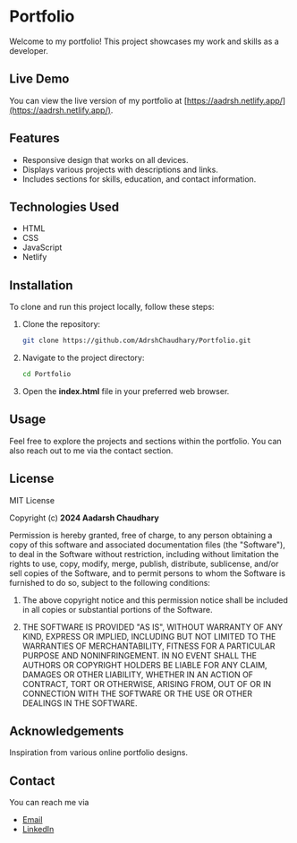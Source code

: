 # Portfolio

Welcome to my portfolio! This project showcases my work and skills as a developer. 

## Live Demo

You can view the live version of my portfolio at [https://aadrsh.netlify.app/](https://aadrsh.netlify.app/).

## Features

- Responsive design that works on all devices.
- Displays various projects with descriptions and links.
- Includes sections for skills, education, and contact information.

## Technologies Used

- HTML
- CSS
- JavaScript
- Netlify

## Installation

To clone and run this project locally, follow these steps:

1. Clone the repository:
   ```bash
   git clone https://github.com/AdrshChaudhary/Portfolio.git

2. Navigate to the project directory:
   ```bash
   cd Portfolio
   
3. Open the **index.html** file in your preferred web browser.

## Usage
Feel free to explore the projects and sections within the portfolio. You can also reach out to me via the contact section.

## License
MIT License

Copyright (c) **2024 Aadarsh Chaudhary**

Permission is hereby granted, free of charge, to any person obtaining a copy of this software and associated documentation files (the "Software"), to deal in the Software without restriction, including without limitation the rights to use, copy, modify, merge, publish, distribute, sublicense, and/or sell copies of the Software, and to permit persons to whom the Software is furnished to do so, subject to the following conditions:

1. The above copyright notice and this permission notice shall be included in all copies or substantial portions of the Software.

2. THE SOFTWARE IS PROVIDED "AS IS", WITHOUT WARRANTY OF ANY KIND, EXPRESS OR IMPLIED, INCLUDING BUT NOT LIMITED TO THE WARRANTIES OF MERCHANTABILITY, FITNESS FOR A PARTICULAR PURPOSE AND NONINFRINGEMENT. IN NO EVENT SHALL THE AUTHORS OR COPYRIGHT HOLDERS BE LIABLE FOR ANY CLAIM, DAMAGES OR OTHER LIABILITY, WHETHER IN AN ACTION OF CONTRACT, TORT OR OTHERWISE, ARISING FROM, OUT OF OR IN CONNECTION WITH THE SOFTWARE OR THE USE OR OTHER DEALINGS IN THE SOFTWARE.

## Acknowledgements
Inspiration from various online portfolio designs.

## Contact

You can reach me via
- [Email](im.aadrsh@gmail.com)
- [LinkedIn](https://www.linkedin.com/in/aadarshchaudhary/)
